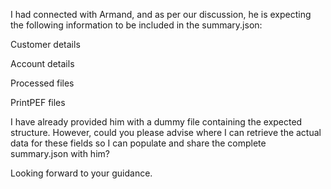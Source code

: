 I had connected with Armand, and as per our discussion, he is expecting the following information to be included in the summary.json:

Customer details

Account details

Processed files

PrintPEF files

I have already provided him with a dummy file containing the expected structure. However, could you please advise where I can retrieve the actual data for these fields so I can populate and share the complete summary.json with him?

Looking forward to your guidance.
